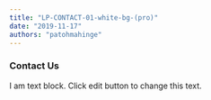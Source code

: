 ```yaml
---
title: "LP-CONTACT-01-white-bg-(pro)"
date: "2019-11-17"
authors: "patohmahinge"
---
```


### Contact Us

I am text block. Click edit button to change this text.
